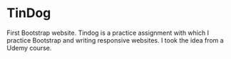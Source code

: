 # TinDog
First Bootstrap website.
Tindog is a practice assignment with which I practice Bootstrap and writing responsive websites. I took the idea from a Udemy course.
